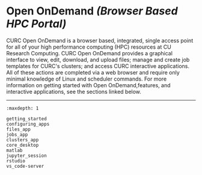 # Open OnDemand _(Browser Based HPC Portal)_

CURC Open OnDemand is a browser based, integrated, single access point for all of your high performance computing (HPC) resources at CU Research Computing. CURC Open OnDemand provides a graphical interface to view, edit, download, and upload files; manage and create job templates for CURC's clusters; and access CURC interactive applications. All of these actions are completed via a web browser and require only minimal knowledge of Linux and scheduler commands. For more information on getting started with Open OnDemand,features, and interactive applications, see the sections linked below.  

---

```{toctree}
:maxdepth: 1

getting_started
configuring_apps
files_app
jobs_app
clusters_app
core_desktop
matlab
jupyter_session
rstudio
vs_code-server

```

